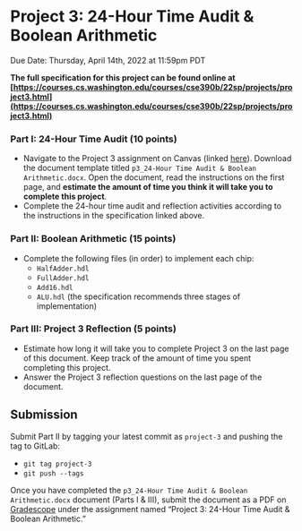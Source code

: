 # Project 3: 24-Hour Time Audit & Boolean Arithmetic
Due Date: Thursday, April 14th, 2022 at 11:59pm PDT

**The full specification for this project can be found online at [https://courses.cs.washington.edu/courses/cse390b/22sp/projects/project3.html](https://courses.cs.washington.edu/courses/cse390b/22sp/projects/project3.html)**

### Part I: 24-Hour Time Audit (10 points)
- Navigate to the Project 3 assignment on Canvas (linked [here](https://canvas.uw.edu/courses/1545384/assignments/7220418)). Download the document template titled `p3_24-Hour Time Audit & Boolean Arithmetic.docx`. Open the document, read the instructions on the first page, and **estimate the amount of time you think it will take you to complete this project**.
- Complete the 24-hour time audit and reflection activities according to the instructions in the specification linked above.

### Part II: Boolean Arithmetic (15 points)
- Complete the following files (in order) to implement each chip:
  - `HalfAdder.hdl`
  - `FullAdder.hdl`
  - `Add16.hdl`
  - `ALU.hdl` (the specification recommends three stages of implementation)

### Part III: Project 3 Reflection (5 points)
- Estimate how long it will take you to complete Project 3 on the last page of this
document. Keep track of the amount of time you spent completing this project.
- Answer the Project 3 reflection questions on the last page of the document.

## Submission
Submit Part II by tagging your latest commit as `project-3` and pushing the tag to GitLab:
- `git tag project-3`
- `git push --tags`

Once you have completed the `p3_24-Hour Time Audit & Boolean Arithmetic.docx` document (Parts I & III), submit the document as a PDF on [Gradescope](https://www.gradescope.com/courses/379811) under the assignment named “Project 3: 24-Hour Time Audit & Boolean Arithmetic.”

